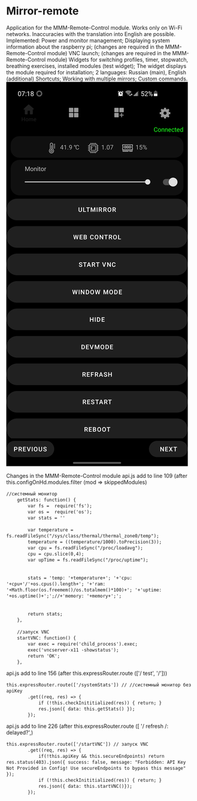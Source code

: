 # Mirror-remote
Application for the MMM-Remote-Control module.
Works only on Wi-Fi networks.
Inaccuracies with the translation into English are possible.
Implemented:
Power and monitor management;
Displaying system information about the raspberry pi; (changes are required in the MMM-Remote-Control module)
VNC launch; (changes are required in the MMM-Remote-Control module)
Widgets for switching profiles, timer, stopwatch, breathing exercises, installed modules (test widget);
The widget displays the module required for installation;
2 languages: Russian (main), English (additional)
Shortcuts;
Working with multiple mirrors;
Custom commands.
![Home](home.jpg)

Changes in the MMM-Remote-Control module
api.js add to line 109 (after  this.configOnHd.modules.filter (mod => skippedModules)

	//системный монитор
		getStats: function() { 
            var fs =  require('fs');
            var os =  require('os');
            var stats = ''

            var temperature = fs.readFileSync("/sys/class/thermal/thermal_zone0/temp");
            temperature = ((temperature/1000).toPrecision(3));
            var cpu = fs.readFileSync("/proc/loadavg");
            cpu = cpu.slice(0,4);
            var upTime = fs.readFileSync("/proc/uptime");
            
                
            stats = 'temp: '+temperature+'; '+'cpu: '+cpu+'/'+os.cpus().length+'; '+'ram: '+Math.floor(os.freemem()/os.totalmem()*100)+'; '+'uptime: '+os.uptime()+';';//+'memory: '+memory+';';
                
                
            return stats;
		},
        
        //запуск VNC
		startVNC: function() { 
            var exec = require('child_process').exec;
            exec('vncserver-x11 -showstatus');  
            return 'OK';
		},
api.js add to line 156 (after  this.expressRouter.route (['/ test', '/']))

	this.expressRouter.route(['/systemStats']) // //системный монитор без apiKey
            .get((req, res) => {
                if (!this.checkInititialized(res)) { return; }
                res.json({ data: this.getStats() });
            });
api.js add to line 226 (after  this.expressRouter.route ([
'/ refresh /: delayed?',)

	this.expressRouter.route(['/startVNC']) // запуск VNC
            .get((req, res) => {
                if(!this.apiKey && this.secureEndpoints) return res.status(403).json({ success: false, message: "Forbidden: API Key Not Provided in Config! Use secureEndpoints to bypass this message" });
                if (!this.checkInititialized(res)) { return; }
                res.json({ data: this.startVNC()});
            });
